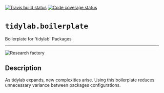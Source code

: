 
[![Travis build status](https://travis-ci.org/tidylab/tidylab.boilerplate.svg?branch=master)](https://travis-ci.org/tidylab/tidylab.boilerplate) [![Code coverage status](https://codecov.io/gh/tidylab/tidylab.boilerplate/branch/master/graph/badge.svg)](https://codecov.io/github/tidylab/tidylab.boilerplate?branch=master)

<!-- Package Title -->
`tidylab.boilerplate`
=====================

Boilerplate for 'tidylab' Packages

------------------------------------------------------------------------

![Research factory](https://i.imgur.com/RLEQkhe.png)

<!-- Package Description -->
Description
-----------

As tidylab expands, new complexities arise. Using this boilerplate reduces unnecessary variance between packages configurations.
